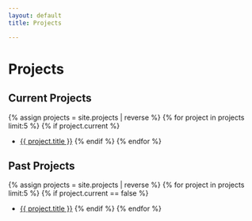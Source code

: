 ```yaml
---
layout: default
title: Projects

---
```

# Projects

## Current Projects
{% assign projects = site.projects | reverse %}
{% for project in projects limit:5 %}
{% if project.current %}
* <a href="{{ project.url }}">{{ project.title }}</a>
{% endif %}
{% endfor %}

## Past Projects
{% assign projects = site.projects | reverse %}
{% for project in projects limit:5 %}
{% if project.current == false %}
* <a href="{{ project.url }}">{{ project.title }}</a>
{% endif %}
{% endfor %}
